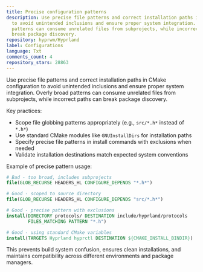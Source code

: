 ```yaml
---
title: Precise configuration patterns
description: Use precise file patterns and correct installation paths in CMake configuration
  to avoid unintended inclusions and ensure proper system integration. Overly broad
  patterns can consume unrelated files from subprojects, while incorrect paths can
  break package discovery.
repository: hyprwm/Hyprland
label: Configurations
language: Txt
comments_count: 4
repository_stars: 28863
---
```


Use precise file patterns and correct installation paths in CMake configuration to avoid unintended inclusions and ensure proper system integration. Overly broad patterns can consume unrelated files from subprojects, while incorrect paths can break package discovery.

Key practices:
- Scope file globbing patterns appropriately (e.g., `src/*.h*` instead of `*.h*`)
- Use standard CMake modules like `GNUInstallDirs` for installation paths
- Specify precise file patterns in install commands with exclusions when needed
- Validate installation destinations match expected system conventions

Example of precise pattern usage:
```cmake
# Bad - too broad, includes subprojects
file(GLOB_RECURSE HEADERS_HL CONFIGURE_DEPENDS "*.h*")

# Good - scoped to source directory
file(GLOB_RECURSE HEADERS_HL CONFIGURE_DEPENDS "src/*.h*")

# Good - precise pattern with exclusions
install(DIRECTORY protocols/ DESTINATION include/hyprland/protocols 
        FILES_MATCHING PATTERN "*.h")

# Good - using standard CMake variables
install(TARGETS Hyprland hyprctl DESTINATION ${CMAKE_INSTALL_BINDIR})
```

This prevents build system confusion, ensures clean installations, and maintains compatibility across different environments and package managers.